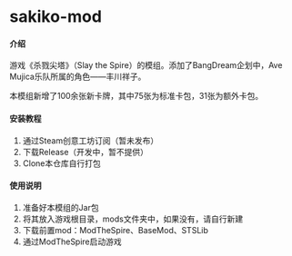 # sakiko-mod

#### 介绍
游戏《杀戮尖塔》（Slay the Spire）的模组。添加了BangDream企划中，Ave Mujica乐队所属的角色——丰川祥子。

本模组新增了100余张新卡牌，其中75张为标准卡包，31张为额外卡包。

#### 安装教程

1.  通过Steam创意工坊订阅（暂未发布）
2.  下载Release（开发中，暂不提供）
3.  Clone本仓库自行打包

#### 使用说明

1.  准备好本模组的Jar包
2.  将其放入游戏根目录，mods文件夹中，如果没有，请自行新建
3.  下载前置mod：ModTheSpire、BaseMod、STSLib
4.  通过ModTheSpire启动游戏
